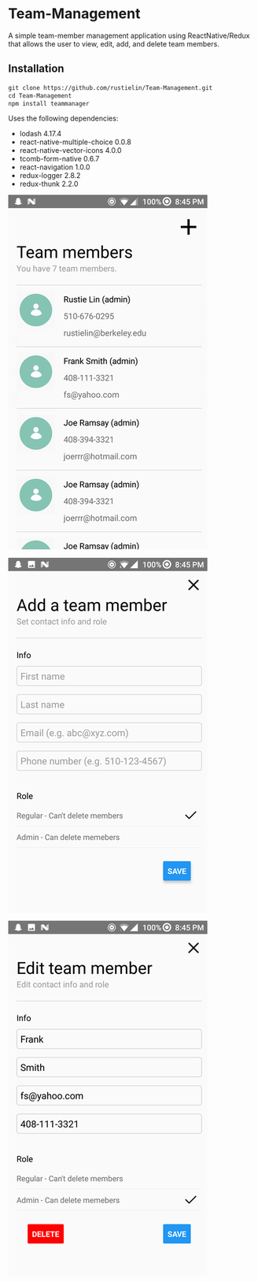 # Team-Management
A simple team-member management application using ReactNative/Redux that allows the user  to view, edit, add, and delete team members.

## Installation
```
git clone https://github.com/rustielin/Team-Management.git
cd Team-Management
npm install teammanager
```
Uses the following dependencies:
* lodash 4.17.4
* react-native-multiple-choice 0.0.8
* react-native-vector-icons 4.0.0
* tcomb-form-native 0.6.7
* react-navigation 1.0.0
* redux-logger 2.8.2
* redux-thunk 2.2.0

![Alt text](/img/rsz_home.png?raw=true "Home Screen")

![Alt text](/img/rsz_add.png?raw=true "Add Screen")

![Alt text](/img/rsz_edit.png?raw=true "Edit Screen")
